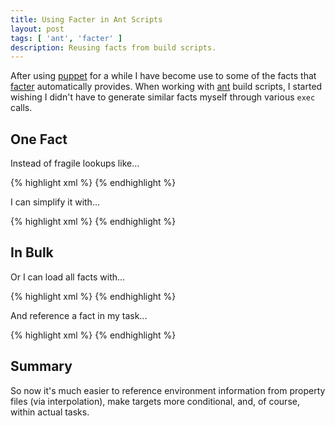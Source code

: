 ```yaml
---
title: Using Facter in Ant Scripts
layout: post
tags: [ 'ant', 'facter' ]
description: Reusing facts from build scripts.
---
```


After using [puppet][1] for a while I have become use to some of the facts that [facter][2] automatically provides. When
working with [ant][3] build scripts, I started wishing I didn't have to generate similar facts myself through various
`exec` calls.

## One Fact

Instead of fragile lookups like...

{% highlight xml %}
<exec executable="/bin/bash" outputproperty="lookup.eth0">
    <arg value="-c" />
    <arg value="/sbin/ifconfig eth0 | grep 'inet addr' | awk -F: '{print $2}' | awk '{print $1}'" />
</exec>
{% endhighlight %}

I can simplify it with...

{% highlight xml %}
<exec executable="/usr/bin/facter" outputproperty="lookup.eth0">
    <arg value="ipaddress_eth0" />
</exec>
{% endhighlight %}


## In Bulk

Or I can load all facts with...

{% highlight xml %}
<tempfile property="tmp.facter.properties" deleteonexit="true" />
<exec executable="/bin/bash" output="${tmp.facter.properties}" failonerror="true">
    <arg value="-c" />
    <arg value="/usr/bin/facter -p | /bin/sed -e 's/ => /=/'" />
</exec>
<property file="${tmp.facter.properties}" prefix="facter" />
{% endhighlight %}

And reference a fact in my task...

{% highlight xml %}
<exec executable="${basedir}/bin/configure-env">
    <arg value="--set-listen" />
    <arg value="${facter.ipaddress_eth0}" />
</exec>
{% endhighlight %}

## Summary

So now it's much easier to reference environment information from property files (via interpolation), make targets more
conditional, and, of course, within actual tasks.


 [1]: https://puppetlabs.com/puppet/what-is-puppet/
 [2]: https://puppetlabs.com/puppet/related-projects/facter/
 [3]: http://ant.apache.org/
